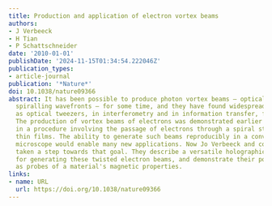 ```yaml
---
title: Production and application of electron vortex beams
authors:
- J Verbeeck
- H Tian
- P Schattschneider
date: '2010-01-01'
publishDate: '2024-11-15T01:34:54.222046Z'
publication_types:
- article-journal
publication: '*Nature*'
doi: 10.1038/nature09366
abstract: It has been possible to produce photon vortex beams — optical beams with
  spiralling wavefronts — for some time, and they have found widespread application
  as optical tweezers, in interferometry and in information transfer, for example.
  The production of vortex beams of electrons was demonstrated earlier this year (http://go.nature.com/4H2xWR)
  in a procedure involving the passage of electrons through a spiral stack of graphite
  thin films. The ability to generate such beams reproducibly in a conventional electron
  microscope would enable many new applications. Now Jo Verbeeck and colleagues have
  taken a step towards that goal. They describe a versatile holographic technique
  for generating these twisted electron beams, and demonstrate their potential use
  as probes of a material's magnetic properties.
links:
- name: URL
  url: https://doi.org/10.1038/nature09366
---
```

